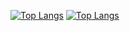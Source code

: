 [![Top Langs](https://github-readme-stats.vercel.app/api/top-langs/?username=m1841&langs_count=8&layout=compact&theme=material-palenight)](https://github.com/anuraghazra/github-readme-stats#gh-dark-mode-only)
[![Top Langs](https://github-readme-stats.vercel.app/api/top-langs/?username=m1841&langs_count=8&layout=compact&theme=buefy)](https://github.com/anuraghazra/github-readme-stats#gh-light-mode-only)
